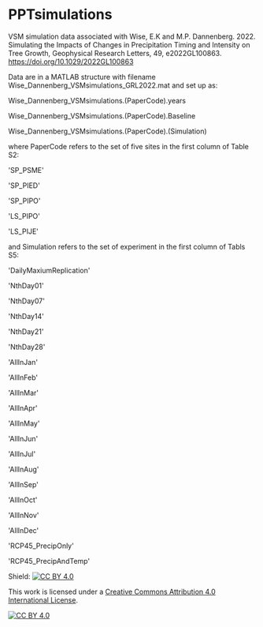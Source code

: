 # PPTsimulations
VSM simulation data associated with Wise, E.K and M.P. Dannenberg. 2022. Simulating the Impacts of Changes in Precipitation Timing and Intensity on Tree Growth, Geophysical Research Letters, 49, e2022GL100863. https://doi.org/10.1029/2022GL100863

Data are in a MATLAB structure with filename Wise_Dannenberg_VSMsimulations_GRL2022.mat and set up as:

Wise_Dannenberg_VSMsimulations.(PaperCode).years

Wise_Dannenberg_VSMsimulations.(PaperCode).Baseline

Wise_Dannenberg_VSMsimulations.(PaperCode).(Simulation)

where PaperCode refers to the set of five sites in the first column of Table S2:

'SP_PSME'

'SP_PIED'

'SP_PIPO'

'LS_PIPO'

'LS_PIJE'

and Simulation refers to the set of  experiment in the first column of Tabls S5:

'DailyMaxiumReplication'

'NthDay01'

'NthDay07'

'NthDay14'

'NthDay21'

'NthDay28'

'AllInJan'

'AllInFeb'

'AllInMar'

'AllInApr'

'AllInMay'

'AllInJun'

'AllInJul'

'AllInAug'

'AllInSep'

'AllInOct'

'AllInNov'

'AllInDec'

'RCP45_PrecipOnly'

'RCP45_PrecipAndTemp'



Shield: [![CC BY 4.0][cc-by-shield]][cc-by]

This work is licensed under a
[Creative Commons Attribution 4.0 International License][cc-by].

[![CC BY 4.0][cc-by-image]][cc-by]

[cc-by]: http://creativecommons.org/licenses/by/4.0/
[cc-by-image]: https://i.creativecommons.org/l/by/4.0/88x31.png
[cc-by-shield]: https://img.shields.io/badge/License-CC%20BY%204.0-lightgrey.svg
